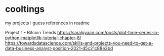 # cooltings
my projects i guess
references in readme

Project 1 - Bitcoin Trends
https://saralgyaan.com/posts/plot-time-series-in-python-matplotlib-tutorial-chapter-8/
https://towardsdatascience.com/skills-and-projects-you-need-to-get-a-data-business-analyst-position-2021-d5c21c88e3bd
